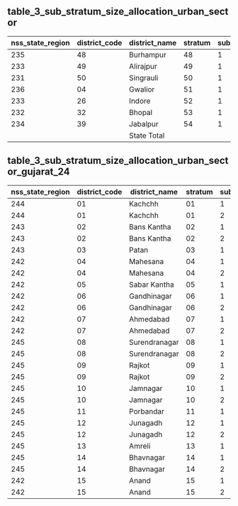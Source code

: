 ## table_3_sub_stratum_size_allocation_urban_sector
| nss_state_region | district_code | district_name | stratum | sub_stratum | size_zst | central_sample | state_sample |
|---|---|---|---|---|---|---|---|
| 235 | 48 | Burhampur | 48 | 1 | 348 | 2 | 2 |
| 233 | 49 | Alirajpur | 49 | 1 | 72 | 2 | 2 |
| 231 | 50 | Singrauli | 50 | 1 | 356 | 2 | 2 |
| 236 | 04 | Gwalior | 51 | 1 | 1637 | 8 | 8 |
| 233 | 26 | Indore | 52 | 1 | 2891 | 10 | 10 |
| 232 | 32 | Bhopal | 53 | 1 | 2602 | 10 | 10 |
| 234 | 39 | Jabalpur | 54 | 1 | 1570 | 8 | 8 |
|  |  | State Total |  |  | 29883 | 192 | 192 |

## table_3_sub_stratum_size_allocation_urban_sector_gujarat_24
| nss_state_region | district_code | district_name | stratum | sub_stratum | size_zst | central_sample | state_sample |
|---|---|---|---|---|---|---|---|
| 244 | 01 | Kachchh | 01 | 1 | 335 | 2 | 2 |
| 244 | 01 | Kachchh | 01 | 2 | 1166 | 4 | 4 |
| 243 | 02 | Bans Kantha | 02 | 1 | 228 | 2 | 2 |
| 243 | 02 | Bans Kantha | 02 | 2 | 322 | 2 | 2 |
| 243 | 03 | Patan | 03 | 1 | 432 | 2 | 2 |
| 242 | 04 | Mahesana | 04 | 1 | 177 | 2 | 2 |
| 242 | 04 | Mahesana | 04 | 2 | 633 | 2 | 2 |
| 242 | 05 | Sabar Kantha | 05 | 1 | 481 | 2 | 2 |
| 242 | 06 | Gandhinagar | 06 | 1 | 261 | 2 | 2 |
| 242 | 06 | Gandhinagar | 06 | 2 | 439 | 2 | 2 |
| 242 | 07 | Ahmedabad | 07 | 1 | 354 | 2 | 2 |
| 242 | 07 | Ahmedabad | 07 | 2 | 220 | 2 | 2 |
| 245 | 08 | Surendranagar | 08 | 1 | 224 | 2 | 2 |
| 245 | 08 | Surendranagar | 08 | 2 | 597 | 2 | 2 |
| 245 | 09 | Rajkot | 09 | 1 | 397 | 2 | 2 |
| 245 | 09 | Rajkot | 09 | 2 | 1015 | 4 | 4 |
| 245 | 10 | Jamnagar | 10 | 1 | 460 | 2 | 2 |
| 245 | 10 | Jamnagar | 10 | 2 | 646 | 4 | 4 |
| 245 | 11 | Porbandar | 11 | 1 | 464 | 2 | 2 |
| 245 | 12 | Junagadh | 12 | 1 | 365 | 2 | 2 |
| 245 | 12 | Junagadh | 12 | 2 | 937 | 4 | 4 |
| 245 | 13 | Amreli | 13 | 1 | 613 | 2 | 2 |
| 245 | 14 | Bhavnagar | 14 | 1 | 380 | 2 | 2 |
| 245 | 14 | Bhavnagar | 14 | 2 | 1539 | 6 | 6 |
| 242 | 15 | Anand | 15 | 1 | 314 | 2 | 2 |
| 242 | 15 | Anand | 15 | 2 | 514 | 2 | 2 |
